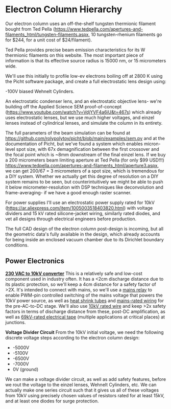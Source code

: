 # Electron Column Hierarchy
Our electron column uses an off-the-shelf tungsten thermionic filament bought from Ted Pella (https://www.tedpella.com/apertures-and-filaments_html/tungsten-filaments.aspx, 10 tungsten-rhenium filaments go for $244, for a unit cost of $24/filament).

Ted Pella provides precise beam emission characteristics for its W thermionic filaments on this website. The most important piece of information is that its effective source radius is 15000 nm, or 15 micrometers wide.

We'll use this initially to profile low-ev electrons boiling off at 2800 K using the Picht software package, and create a full electrostatic lens design using:

-100V biased Wehnelt Cylinders.

An electrostatic condenser lens, and an electrostatic objective lens- we're building off the Applied Science SEM proof-of-concept (https://www.youtube.com/watch?v=VdjYVF4a6iU&t=467s) which already uses electrostatic lenses, but we use much higher voltages, and einzel lenses instead of cylindrical lenses, and simulate the column in its entirety.

The full parameters of the beam simulation can be found at https://github.com/rolypolytoy/picht/blob/main/examples/sem.py and at the documentation of Picht, but we've found a system which enables micron-level spot size, with 67x demagnification between the first crossover and the focal point which is ~8mm downstream of the final einzel lens. If we buy a 200 micrometers beam limiting aperture at Ted Pella (for only $99 USD!!!) https://www.tedpella.com/apertures-and-filaments_html/aperture3.aspx, we can get 200/67 = 3 micrometers of a spot size, which is tremendous for a DIY system. Whether we actually get this degree of resolution on a DIY system remains to be seen, but counterintuitively we might be able to push it below micrometer-resolution with DSP techniques like deconvolution and frame-averaging- if we have a good enough raster scanner.

For power supplies I'll use an electrostatic power supply rated for 10kV (https://ar.aliexpress.com/item/1005003518403820.html) with voltage dividers and 15 kV rated silicone-jacket wiring, similarly rated diodes, and vet all designs through electrical engineers before production.

The full CAD design of the electron column post-design is incoming, but all the geometric data's fully available in the design, which already accounts for being inside an enclosed vacuum chamber due to its Dirichlet boundary conditions.

## Power Electronics

**[230 VAC to 10kV converter](https://ar.aliexpress.com/item/1005003518403820.html)**
This is a relatively safe and low-cost component used in industry often. It has a <2cm discharge distance due to its plastic protection, so we'll keep a 4cm distance for a safety factor of >2X. It's intended to connect with mains, so we'll use a [mains relay](https://www.amazon.in/CLUB-BOLLYWOOD-Channel-Optocoupler-Insulation/dp/B0C2PT1KRB) to enable PWM-pin controlled switching of the mains voltage that powers the 10kV power source, as well as [heat shrink tubes](https://www.amazon.in/Rpi-shop-Polyolefin-Insulated-Multicolour/dp/B08S3TP2Q6) and [mains-rated wiring](https://www.amazon.in/TWC-Lite-Single-Black-Electrical/dp/B0B7GG46KJ) for the pre-AC-to-DC stage. We'll also use [10kV rated wire](https://ar.aliexpress.com/item/1005001839936748.html?gatewayAdapt=glo2ara) and keep >2x safety factors in terms of discharge distance from these, post-DC amplification, as well as [69kV-rated electrical tape](https://www.amazon.in/3M-70-Self-Fusing-Silicone-Electrical/dp/B0029Z5RSY) (multiple applications at critical places) at junctions.

**Voltage Divider Circuit**
From the 10kV initial voltage, we need the following discrete voltage steps according to the electron column design:

- -5000V
- -5100V
- -6500V
- -7000V
- 0V (ground)

We can make a voltage divider circuit, as well as add safety features, before we rout the voltage to the einzel lenses, Wehnelt Cylinders, etc. We can actually make one series circuit such that it gives us all of these voltages from 10kV using precisely chosen values of resistors rated for at least 15kV, and at least one diodes for surge protection.


